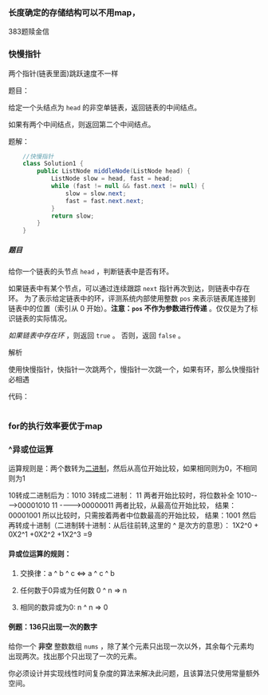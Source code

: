 ### 长度确定的存储结构可以不用map，

383题赎金信

### 快慢指针

两个指针(链表里面)跳跃速度不一样

题目：

给定一个头结点为 `head` 的非空单链表，返回链表的中间结点。

如果有两个中间结点，则返回第二个中间结点。

题解：

```java
    //快慢指针
    class Solution1 {
        public ListNode middleNode(ListNode head) {
            ListNode slow = head, fast = head;
            while (fast != null && fast.next != null) {
                slow = slow.next;
                fast = fast.next.next;
            }
            return slow;
        }
    }
```

##### 题目

给你一个链表的头节点 `head` ，判断链表中是否有环。

如果链表中有某个节点，可以通过连续跟踪 `next` 指针再次到达，则链表中存在环。 为了表示给定链表中的环，评测系统内部使用整数 `pos` 来表示链表尾连接到链表中的位置（索引从 0 开始）。**注意：`pos` 不作为参数进行传递** 。仅仅是为了标识链表的实际情况。

*如果链表中存在环* ，则返回 `true` 。 否则，返回 `false` 。

解析

使用快慢指针，快指针一次跳两个，慢指针一次跳一个，如果有环，那么快慢指针必相遇

代码：

```java

```

### for的执行效率要优于map

### ^异或位运算

运算规则是：两个数转为[二进制](https://so.csdn.net/so/search?q=%E4%BA%8C%E8%BF%9B%E5%88%B6&spm=1001.2101.3001.7020)，然后从高位开始比较，如果相同则为0，不相同则为1

10转成二进制后为：1010
3转成二进制： 11
两者开始比较时，将位数补全
1010---->00001010
11 ---->00000011
两者比较，从最高位开始比较，
结果：00001001
所以比较时，只需按着两者中位数最高的开始比较，
结果：1001
然后再转成十进制（二进制转十进制：从后往前转,这里的 ^ 是次方的意思）：
1X2^0 + 0X2^1 +0X2^2 +1X2^3 =9

#### 异或位运算的规则：

1. 交换律：a ^ b ^ c <=> a ^ c ^ b

2. 任何数于0异或为任何数 0 ^ n => n

3. 相同的数异或为0: n ^ n => 0

#### 例题：136只出现一次的数字

给你一个 **非空** 整数数组 `nums` ，除了某个元素只出现一次以外，其余每个元素均出现两次。找出那个只出现了一次的元素。

你必须设计并实现线性时间复杂度的算法来解决此问题，且该算法只使用常量额外空间。

